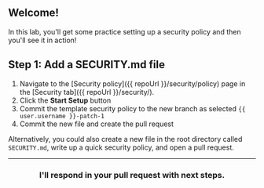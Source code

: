 ## Welcome!

In this lab, you'll get some practice setting up a security policy and then you'll see it in action!


## Step 1: Add a SECURITY.md file

1. Navigate to the [Security policy]({{ repoUrl }}/security/policy) page in the [Security tab]({{ repoUrl }}/security/).
2. Click the **Start Setup** button
3. Commit the template security policy to the new branch as selected `{{ user.username }}-patch-1`
4. Commit the new file and create the pull request

Alternatively, you could also create a new file in the root directory called `SECURITY.md`, write up a quick security policy, and open a pull request. 

<hr>
<h3 align="center">I'll respond in your pull request with next steps.</h3>
